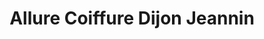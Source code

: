 ---
title: "Allure Coiffure Dijon Jeannin"
url: /dijon/allure-coiffure-dijon-jeannin/
shop: Friseur
---
